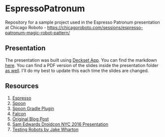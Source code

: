 # EspressoPatronum
Repository for a sample project used in the Espresso Patronum presentation at Chicago Roboto - https://chicagoroboto.com/sessions/espresso-patronum-magic-robot-pattern/

## Presentation

The presentation was built using [Deckset App](https://www.decksetapp.com/). You can find the markdown [here](presentation/espressopatronum.md). You can find a PDF version of the slides inside the presentation folder [as well](presentation/espressopatronum.pdf). I'll do my best to update this each time the slides are changed.

## Resources

1. [Espresso](https://developer.android.com/training/testing/espresso/index.html)
2. [Spoon](https://github.com/square/spoon)
3. [Spoon Gradle Plugin](https://github.com/jaredsburrows/gradle-spoon-plugin)
4. [Falcon](https://github.com/jraska/Falcon)
5. [Original Blog Post](https://androidessence.com/android/leveraging-the-robot-pattern-for-espresso-tests/)
6. [Sam Edwards Droidcon NYC 2016 Presentation](https://www.youtube.com/watch?v=fhx_Ji5s3p4)
7. [Testing Robots by Jake Wharton](http://jakewharton.com/testing-robots/)
